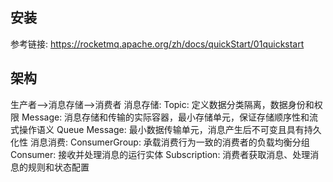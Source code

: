 ## 安装
参考链接: https://rocketmq.apache.org/zh/docs/quickStart/01quickstart

## 架构
生产者-->消息存储-->消费者
消息存储: 
  Topic: 定义数据分类隔离，数据身份和权限
  Message: 消息存储和传输的实际容器，最小存储单元，保证存储顺序性和流式操作语义
  Queue Message: 最小数据传输单元，消息产生后不可变且具有持久化性
消息消费: 
  ConsumerGroup: 承载消费行为一致的消费者的负载均衡分组
  Consumer: 接收并处理消息的运行实体
  Subscription: 消费者获取消息、处理消息的规则和状态配置

## 
